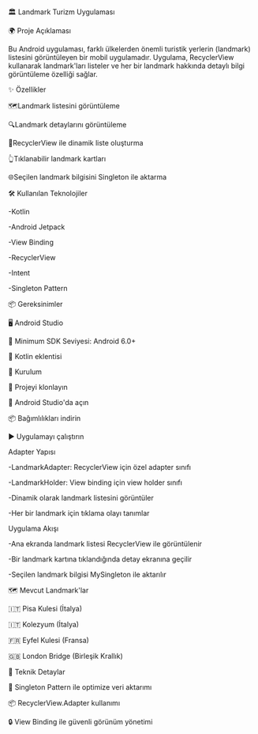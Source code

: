 🏛️ Landmark Turizm Uygulaması

🌍 Proje Açıklaması

Bu Android uygulaması, farklı ülkelerden önemli turistik yerlerin (landmark) listesini görüntüleyen bir mobil uygulamadır. Uygulama, RecyclerView kullanarak landmark'ları listeler ve her bir landmark hakkında detaylı bilgi görüntüleme özelliği sağlar.

✨ Özellikler

🗺️Landmark listesini görüntüleme

🔍Landmark detaylarını görüntüleme

📱RecyclerView ile dinamik liste oluşturma

👆Tıklanabilir landmark kartları

🌐Seçilen landmark bilgisini Singleton ile aktarma


🛠️ Kullanılan Teknolojiler

-Kotlin

-Android Jetpack

-View Binding

-RecyclerView

-Intent

-Singleton Pattern


📦 Gereksinimler

🖥️ Android Studio

📱 Minimum SDK Seviyesi: Android 6.0+

🧩 Kotlin eklentisi

🚀 Kurulum

📂 Projeyi klonlayın

🔧 Android Studio'da açın

📦 Bağımlılıkları indirin

▶️ Uygulamayı çalıştırın


Adapter Yapısı

-LandmarkAdapter: RecyclerView için özel adapter sınıfı

-LandmarkHolder: View binding için view holder sınıfı

-Dinamik olarak landmark listesini görüntüler

-Her bir landmark için tıklama olayı tanımlar


Uygulama Akışı

-Ana ekranda landmark listesi RecyclerView ile görüntülenir

-Bir landmark kartına tıklandığında detay ekranına geçilir

-Seçilen landmark bilgisi MySingleton ile aktarılır


🗺️ Mevcut Landmark'lar

🇮🇹 Pisa Kulesi (İtalya)

🇮🇹 Kolezyum (İtalya)

🇫🇷 Eyfel Kulesi (Fransa)

🇬🇧 London Bridge (Birleşik Krallık)

🔧 Teknik Detaylar

🧩 Singleton Pattern ile optimize veri aktarımı

📦 RecyclerView.Adapter kullanımı

🔒 View Binding ile güvenli görünüm yönetimi

